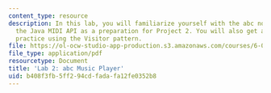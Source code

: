 ```yaml
---
content_type: resource
description: In this lab, you will familiarize yourself with the abc notation and
  the Java MIDI API as a preparation for Project 2. You will also get a chance to
  practice using the Visitor pattern.
file: https://ol-ocw-studio-app-production.s3.amazonaws.com/courses/6-005-elements-of-software-construction-fall-2008/b408f3fb5ff294cdfadafa12fe0352b8_MIT6_005f08_project02_lab.pdf
file_type: application/pdf
resourcetype: Document
title: 'Lab 2: abc Music Player'
uid: b408f3fb-5ff2-94cd-fada-fa12fe0352b8
---
```

